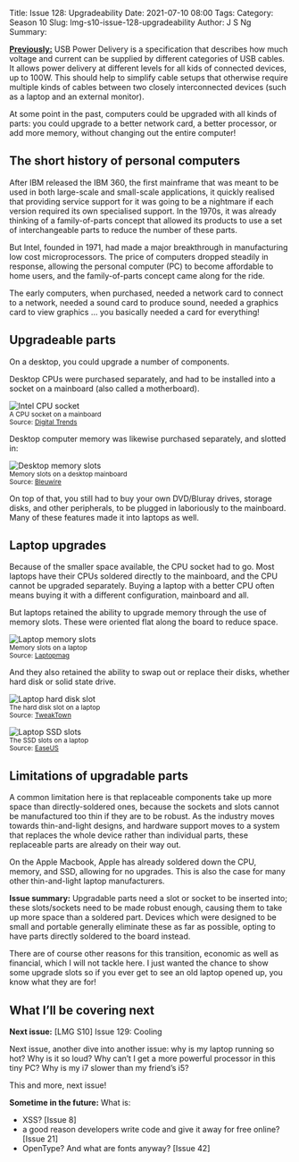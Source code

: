Title: Issue 128: Upgradeability
Date: 2021-07-10 08:00
Tags: 
Category: Season 10
Slug: lmg-s10-issue-128-upgradeability
Author: J S Ng
Summary: 

[**Previously:**](https://buttondown.email/laymansguide/archive/) USB Power Delivery is a specification that describes how much voltage and current can be supplied by different categories of USB cables. It allows power delivery at different levels for all kids of connected devices, up to 100W. This should help to simplify cable setups that otherwise require multiple kinds of cables between two closely interconnected devices (such as a laptop and an external monitor).

At some point in the past, computers could be upgraded with all kinds of parts: you could upgrade to a better network card, a better processor, or add more memory, without changing out the entire computer!

## The short history of personal computers

After IBM released the IBM 360, the first mainframe that was meant to be used in both large-scale and small-scale applications, it quickly realised that providing service support for it was going to be a nightmare if each version required its own specialised support. In the 1970s, it was already thinking of a family-of-parts concept that allowed its products to use a set of interchangeable parts to reduce the number of these parts.

But Intel, founded in 1971, had made a major breakthrough in manufacturing low cost microprocessors. The price of computers dropped steadily in response, allowing the personal computer (PC) to become affordable to home users, and the family-of-parts concept came along for the ride.

The early computers, when purchased, needed a network card to connect to a network, needed a sound card to produce sound, needed a graphics card to view graphics … you basically needed a card for everything!

## Upgradeable parts

On a desktop, you could upgrade a number of components.

Desktop CPUs were purchased separately, and had to be installed into a socket on a mainboard (also called a motherboard).

![Intel CPU socket]({attach}/season10/issue128/issue128_01.jpg)<br />
<small>A CPU socket on a mainboard<br />Source: [Digital Trends](https://www.digitaltrends.com/computing/what-are-intels-lga-processor-sockets/)</small>

Desktop computer memory was likewise purchased separately, and slotted in:

![Desktop memory slots]({attach}/season10/issue128/issue128_02.jpg)<br />
<small>Memory slots on a desktop mainboard<br />Source: [Bleuwire](https://bleuwire.com/how-to-determine-memory-slots-motherboard-windows-10/)</small>

On top of that, you still had to buy your own DVD/Bluray drives, storage disks, and other peripherals, to be plugged in laboriously to the mainboard. Many of these features made it into laptops as well.

## Laptop upgrades

Because of the smaller space available, the CPU socket had to go. Most laptops have their CPUs soldered directly to the mainboard, and the CPU cannot be upgraded separately. Buying a laptop with a better CPU often means buying it with a different configuration, mainboard and all.

But laptops retained the ability to upgrade memory through the use of memory slots. These were oriented flat along the board to reduce space.

![Laptop memory slots]({attach}/season10/issue128/issue128_03.jpg)<br />
<small>Memory slots on a laptop<br />Source: [Laptopmag](https://www.laptopmag.com/articles/ram-upgrade-tutorial)</small>

And they also retained the ability to swap out or replace their disks, whether hard disk or solid state drive.

![Laptop hard disk slot]({attach}/season10/issue128/issue128_04.jpg)<br />
<small>The hard disk slot on a laptop<br />Source: [TweakTown](https://www.tweaktown.com/tweakipedia/2/upgrading-your-laptop-to-a-new-high-performance-ssd-and-ram/index.html)</small>

![Laptop SSD slots]({attach}/season10/issue128/issue128_05.jpg)<br />
<small>The SSD slots on a laptop<br />Source: [EaseUS](https://www.easeus.com/backup-utility/clone-m2-ssd-to-larger-m2-ssd.html)</small>

## Limitations of upgradable parts

A common limitation here is that replaceable components take up more space than directly-soldered ones, because the sockets and slots cannot be manufactured too thin if they are to be robust. As the industry moves towards thin-and-light designs, and hardware support moves to a system that replaces the whole device rather than individual parts, these replaceable parts are already on their way out.

On the Apple Macbook, Apple has already soldered down the CPU, memory, and SSD, allowing for no upgrades. This is also the case for many other thin-and-light laptop manufacturers.

**Issue summary:** Upgradable parts need a slot or socket to be inserted into; these slots/sockets need to be made robust enough, causing them to take up more space than a soldered part. Devices which were designed to be small and portable generally eliminate these as far as possible, opting to have parts directly soldered to the board instead.

There are of course other reasons for this transition, economic as well as financial, which I will not tackle here. I just wanted the chance to show some upgrade slots so if you ever get to see an old laptop opened up, you know what they are for!

## What I’ll be covering next

**Next issue:** [LMG S10] Issue 129: Cooling

Next issue, another dive into another issue: why is my laptop running so hot? Why is it so loud? Why can’t I get a more powerful processor in this tiny PC? Why is my i7 slower than my friend’s i5?

This and more, next issue!

**Sometime in the future:** What is:

- XSS? [Issue 8]
- a good reason developers write code and give it away for free online? [Issue 21]
- OpenType? And what are fonts anyway? [Issue 42]
